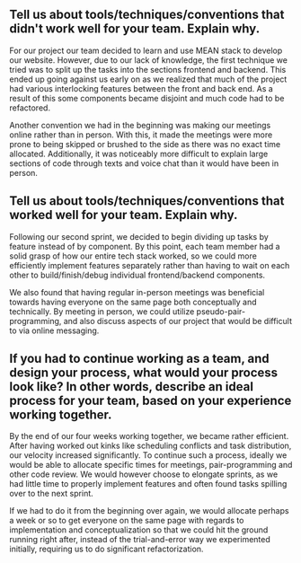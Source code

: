 ## Tell us about tools/techniques/conventions that didn't work well for your team. Explain why.

For our project our team decided to learn and use MEAN stack to develop our website. However, due to our lack of knowledge, the first technique we tried was to split up the tasks into the sections frontend and backend. This ended up going against us early on as we realized that much of the project had various interlocking features between the front and back end. As a result of this some components became disjoint and much code had to be refactored.

Another convention we had in the beginning was making our meetings online rather than in person. With this, it made the meetings were more prone to being skipped or brushed to the side as there was no exact time allocated. Additionally, it was noticeably more difficult to explain large sections of code through texts and voice chat than it would have been in person. 

## Tell us about tools/techniques/conventions that worked well for your team. Explain why.

Following our second sprint, we decided to begin dividing up tasks by feature instead of by component. By this point, each team member had a solid grasp of how our entire tech stack worked, so we could more efficiently implement features separately rather than having to wait on each other to build/finish/debug individual frontend/backend components.

We also found that having regular in-person meetings was beneficial towards having everyone on the same page both conceptually and technically. By meeting in person, we could utilize pseudo-pair-programming, and also discuss aspects of our project that would be difficult to via online messaging.

## If you had to continue working as a team, and design your process, what would your process look like? In other words, describe an ideal process for your team, based on your experience working together.

By the end of our four weeks working together, we became rather efficient. After having worked out kinks like scheduling conflicts and task distribution, our velocity increased significantly. To continue such a process, ideally we would be able to allocate specific times for meetings, pair-programming and other code review. We would however choose to elongate sprints, as we had little time to properly implement features and often found tasks spilling over to the next sprint.

If we had to do it from the beginning over again, we would allocate perhaps a week or so to get everyone on the same page with regards to implementation and conceptualization so that we could hit the ground running right after, instead of the trial-and-error way we experimented initially, requiring us to do significant refactorization.
